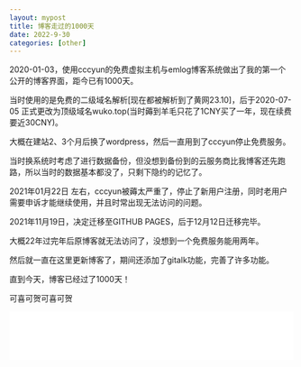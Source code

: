 ```yaml
---
layout: mypost
title: 博客走过的1000天
date: 2022-9-30
categories: [other]
---
```


2020-01-03，使用cccyun的免费虚拟主机与emlog博客系统做出了我的第一个公开的博客界面，距今已有1000天。

当时使用的是免费的二级域名解析[现在都被解析到了黄网23.10]，后于2020-07-05 正式更改为顶级域名wuko.top(当时薅到羊毛只花了1CNY买了一年，现在续费要近30CNY)。

大概在建站2、3个月后换了wordpress，然后一直用到了cccyun停止免费服务。

当时换系统时考虑了进行数据备份，但没想到备份到的云服务商比我博客还先跑路，所以当时的数据基本都没了，只剩下隐约的记忆了。

2021年01月22日 左右，cccyun被薅太严重了，停止了新用户注册，同时老用户需要申诉才能继续使用，并且时常出现无法访问的问题。

2021年11月19日，决定迁移至GITHUB PAGES，后于12月12日迁移完毕。

大概22年过完年后原博客就无法访问了，没想到一个免费服务能用两年。

然后就一直在这里更新博客了，期间还添加了gitalk功能，完善了许多功能。

直到今天，博客已经过了1000天！

可喜可贺可喜可贺

<iframe src="//music.163.com/outchain/player?type=2&id=532950053&auto=0&height=66" frameborder="0" width="100%" height="86px">
</iframe>
